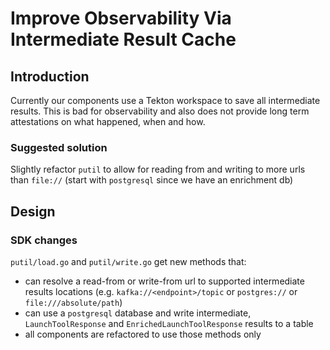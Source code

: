 # Improve Observability Via Intermediate Result Cache

## Introduction

Currently our components use a Tekton workspace to save all intermediate
results. This is bad for observability and also does not provide long term
attestations on what happened, when and how.

### Suggested solution

Slightly refactor `putil` to allow for reading from and writing to more urls
than `file://` (start with `postgresql` since we have an enrichment db)

## Design

### SDK changes

`putil/load.go` and `putil/write.go` get new methods that:

* can resolve a read-from or write-from url to supported intermediate results
  locations (e.g. `kafka://<endpoint>/topic` or `postgres://` or
  `file:///absolute/path`)
* can use a `postgresql` database and write intermediate, `LaunchToolResponse`
  and `EnrichedLaunchToolResponse` results to a table
* all components are refactored to use those methods only

